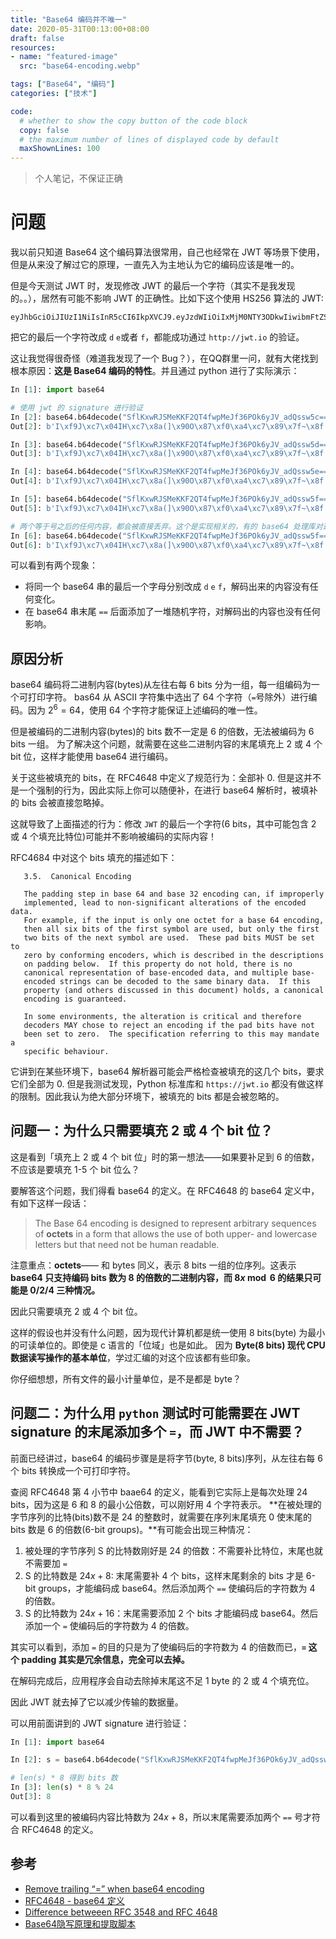 ```yaml
---
title: "Base64 编码并不唯一"
date: 2020-05-31T00:13:00+08:00
draft: false
resources:
- name: "featured-image"
  src: "base64-encoding.webp"

tags: ["Base64", "编码"]
categories: ["技术"]

code:
  # whether to show the copy button of the code block
  copy: false
  # the maximum number of lines of displayed code by default
  maxShownLines: 100
---
```


>个人笔记，不保证正确

# 问题

我以前只知道 Base64 这个编码算法很常用，自己也经常在 JWT 等场景下使用，但是从来没了解过它的原理，一直先入为主地认为它的编码应该是唯一的。 

但是今天测试 JWT 时，发现修改 JWT 的最后一个字符（其实不是我发现的。。），居然有可能不影响 JWT 的正确性。比如下这个使用 HS256 算法的 JWT:

```
eyJhbGciOiJIUzI1NiIsInR5cCI6IkpXVCJ9.eyJzdWIiOiIxMjM0NTY3ODkwIiwibmFtZSI6IkpvaG4gRG9lIiwiaWF0IjoxNTE2MjM5MDIyfQ.SflKxwRJSMeKKF2QT4fwpMeJf36POk6yJV_adQssw5c
```

把它的最后一个字符改成 `d` `e`或者 `f`，都能成功通过 `http://jwt.io` 的验证。

这让我觉得很奇怪（难道我发现了一个 Bug？），在QQ群里一问，就有大佬找到根本原因：**这是 Base64 编码的特性**。并且通过 python 进行了实际演示：

```python
In [1]: import base64

# 使用 jwt 的 signature 进行验证
In [2]: base64.b64decode("SflKxwRJSMeKKF2QT4fwpMeJf36POk6yJV_adQssw5c==")
Out[2]: b'I\xf9J\xc7\x04IH\xc7\x8a(]\x90O\x87\xf0\xa4\xc7\x89\x7f~\x8f:N\xb2%V\x9dB\xcb0\xe5'

In [3]: base64.b64decode("SflKxwRJSMeKKF2QT4fwpMeJf36POk6yJV_adQssw5d==")
Out[3]: b'I\xf9J\xc7\x04IH\xc7\x8a(]\x90O\x87\xf0\xa4\xc7\x89\x7f~\x8f:N\xb2%V\x9dB\xcb0\xe5'

In [4]: base64.b64decode("SflKxwRJSMeKKF2QT4fwpMeJf36POk6yJV_adQssw5e==")
Out[4]: b'I\xf9J\xc7\x04IH\xc7\x8a(]\x90O\x87\xf0\xa4\xc7\x89\x7f~\x8f:N\xb2%V\x9dB\xcb0\xe5'

In [5]: base64.b64decode("SflKxwRJSMeKKF2QT4fwpMeJf36POk6yJV_adQssw5f==")
Out[5]: b'I\xf9J\xc7\x04IH\xc7\x8a(]\x90O\x87\xf0\xa4\xc7\x89\x7f~\x8f:N\xb2%V\x9dB\xcb0\xe5'

# 两个等于号之后的任何内容，都会被直接丢弃。这个是实现相关的，有的 base64 处理库对这种情况会报错。
In [6]: base64.b64decode("SflKxwRJSMeKKF2QT4fwpMeJf36POk6yJV_adQssw5f==fdf=df==dfd=fderwe=r")
Out[6]: b'I\xf9J\xc7\x04IH\xc7\x8a(]\x90O\x87\xf0\xa4\xc7\x89\x7f~\x8f:N\xb2%V\x9dB\xcb0\xe5'
```

可以看到有两个现象：

- 将同一个 base64 串的最后一个字母分别改成 `d` `e` `f`，解码出来的内容没有任何变化。
- 在 base64 串末尾 `==` 后面添加了一堆随机字符，对解码出的内容也没有任何影响。

## 原因分析

base64 编码将二进制内容(bytes)从左往右每 6 bits 分为一组，每一组编码为一个可打印字符。
bas64 从 ASCII 字符集中选出了 64 个字符（`=`号除外）进行编码。因为 $2^6=64$，使用 64 个字符才能保证上述编码的唯一性。

但是被编码的二进制内容(bytes)的 bits 数不一定是 6 的倍数，无法被编码为 6 bits 一组。
为了解决这个问题，就需要在这些二进制内容的末尾填充上 2 或 4 个 bit 位，这样才能使用 base64 进行编码。

关于这些被填充的 bits，在 RFC4648 中定义了规范行为：全部补 0.
但是这并不是一个强制的行为，因此实际上你可以随便补，在进行 base64 解析时，被填补的 bits 会被直接忽略掉。

这就导致了上面描述的行为：修改 `JWT` 的最后一个字符(6 bits，其中可能包含 2 或 4 个填充比特位)可能并不影响被编码的实际内容！

RFC4684 中对这个 bits 填充的描述如下：

```
   3.5.  Canonical Encoding

   The padding step in base 64 and base 32 encoding can, if improperly
   implemented, lead to non-significant alterations of the encoded data.
   For example, if the input is only one octet for a base 64 encoding,
   then all six bits of the first symbol are used, but only the first
   two bits of the next symbol are used.  These pad bits MUST be set to
   zero by conforming encoders, which is described in the descriptions
   on padding below.  If this property do not hold, there is no
   canonical representation of base-encoded data, and multiple base-
   encoded strings can be decoded to the same binary data.  If this
   property (and others discussed in this document) holds, a canonical
   encoding is guaranteed.

   In some environments, the alteration is critical and therefore
   decoders MAY chose to reject an encoding if the pad bits have not
   been set to zero.  The specification referring to this may mandate a
   specific behaviour.
```

它讲到在某些环境下，base64 解析器可能会严格检查被填充的这几个 bits，要求它们全部为 0.
但是我测试发现，Python 标准库和 `https://jwt.io` 都没有做这样的限制。因此我认为绝大部分环境下，被填充的 bits 都是会被忽略的。

## 问题一：为什么只需要填充 2 或 4 个 bit 位？

这是看到「填充上 2 或 4 个 bit 位」时的第一想法——如果要补足到 6 的倍数，不应该是要填充 1-5 个 bit 位么？

要解答这个问题，我们得看 base64 的定义。在 RFC4648 的 base64 定义中，有如下这样一段话：

>The Base 64 encoding is designed to represent arbitrary sequences of
**octets** in a form that allows the use of both upper- and lowercase
letters but that need not be human readable.

注意重点：**octets**—— 和 bytes 同义，表示 8 bits 一组的位序列。这表示 **base64 只支持编码 bits 数为 8 的倍数的二进制内容，而 $8x \bmod 6$ 的结果只可能是 0/2/4 三种情况。**

因此只需要填充 2 或 4 个 bit 位。

这样的假设也并没有什么问题，因为现代计算机都是统一使用 8 bits(byte) 为最小的可读单位的。即使是 c 语言的「位域」也是如此。
因为 **Byte(8 bits) 现代 CPU 数据读写操作的基本单位**，学过汇编的对这个应该都有些印象。


你仔细想想，所有文件的最小计量单位，是不是都是 byte？

## 问题二：为什么用 `python` 测试时可能需要在 JWT signature 的末尾添加多个 `=`，而 JWT 中不需要？

前面已经讲过，base64 的编码步骤是是将字节(byte, 8 bits)序列，从左往右每 6 个 bits 转换成一个可打印字符。

查阅 RFC4648 第 4 小节中 baae64 的定义，能看到它实际上是每次处理 24 bits，因为这是 6 和 8 的最小公倍数，可以刚好用 4 个字符表示。
**在被处理的字节序列的比特(bits)数不是 24 的整数时，就需要在序列末尾填充 0 使末尾的 bits 数是 6 的倍数(6-bit groups)。**有可能会出现三种情况：

1. 被处理的字节序列 S 的比特数刚好是 24 的倍数：不需要补比特位，末尾也就不需要加 `=`
1. S 的比特数是 $24x+8$: 末尾需要补 4 个 bits，这样末尾剩余的 bits 才是 6-bit groups，才能编码成 base64。然后添加两个 `==` 使编码后的字符数为 4 的倍数。
1. S 的比特数为 $24x+16$：末尾需要添加 2 个 bits 才能编码成 base64。然后添加一个 `=` 使编码后的字符数为 4 的倍数。

其实可以看到，添加 `=` 的目的只是为了使编码后的字符数为 4 的倍数而已，**`=` 这个 padding 其实是冗余信息，完全可以去掉。**

在解码完成后，应用程序会自动去除掉末尾这不足 1 byte 的 2 或 4 个填充位。

因此 JWT 就去掉了它以减少传输的数据量。

可以用前面讲到的 JWT signature 进行验证：

```python
In [1]: import base64

In [2]: s = base64.b64decode("SflKxwRJSMeKKF2QT4fwpMeJf36POk6yJV_adQssw5c==")

# len(s) * 8 得到 bits 数
In [3]: len(s) * 8 % 24
Out[3]: 8
```

可以看到这里的被编码内容比特数为 $24x+8$，所以末尾需要添加两个 `==` 号才符合 RFC4648 的定义。

## 参考

- [Remove trailing “=” when base64 encoding](https://stackoverflow.com/questions/4492426/remove-trailing-when-base64-encoding)
- [RFC4648 - base64 定义](https://tools.ietf.org/html/rfc4648)
- [Difference betweeen RFC 3548 and RFC 4648](https://stackoverflow.com/questions/37893325/difference-betweeen-rfc-3548-and-rfc-4648)
- [Base64隐写原理和提取脚本](https://www.jianshu.com/p/f1f4e10ad10e)

